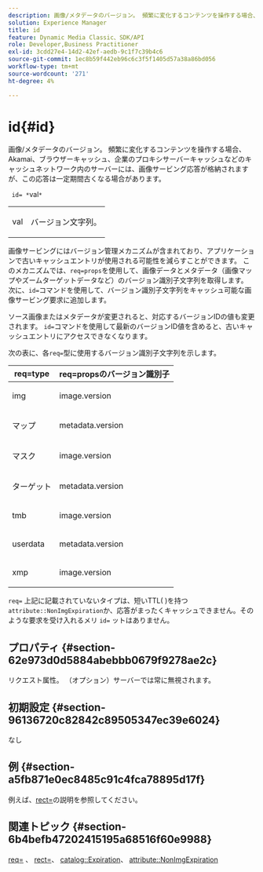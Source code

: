 ```yaml
---
description: 画像/メタデータのバージョン。 頻繁に変化するコンテンツを操作する場合、Akamai、ブラウザーキャッシュ、企業のプロキシサーバーキャッシュなどのキャッシュネットワーク内のサーバーには、画像サービング応答が格納されますが、この応答は一定期間古くなる場合があります。
solution: Experience Manager
title: id
feature: Dynamic Media Classic、SDK/API
role: Developer,Business Practitioner
exl-id: 3cdd27e4-14d2-42ef-aedb-9c1f7c39b4c6
source-git-commit: 1ec8b59f442eb96c6c3f5f1405d57a38a86bd056
workflow-type: tm+mt
source-wordcount: '271'
ht-degree: 4%

---
```


# id{#id}

画像/メタデータのバージョン。 頻繁に変化するコンテンツを操作する場合、Akamai、ブラウザーキャッシュ、企業のプロキシサーバーキャッシュなどのキャッシュネットワーク内のサーバーには、画像サービング応答が格納されますが、この応答は一定期間古くなる場合があります。

` id= *`val`*`

<table id="simpletable_3A6EBDA15B004636804E1ACEF952479A"> 
 <tr class="strow"> 
  <td class="stentry"> <p> <span class="codeph"> <span class="varname"> val  </span> </span> </p> </td> 
  <td class="stentry"> <p>バージョン文字列。 </p> </td> 
 </tr> 
</table>

画像サービングにはバージョン管理メカニズムが含まれており、アプリケーションで古いキャッシュエントリが使用される可能性を減らすことができます。 このメカニズムでは、`req=props`を使用して、画像データとメタデータ（画像マップやズームターゲットデータなど）のバージョン識別子文字列を取得します。 次に、`id=`コマンドを使用して、バージョン識別子文字列をキャッシュ可能な画像サービング要求に追加します。

ソース画像またはメタデータが変更されると、対応するバージョンIDの値も変更されます。 `id=`コマンドを使用して最新のバージョンID値を含めると、古いキャッシュエントリにアクセスできなくなります。

次の表に、各`req=`型に使用するバージョン識別子文字列を示します。

<table id="table_AE39BEBE18864880BBBF1C4F16785E2D"> 
 <thead> 
  <tr> 
   <th class="entry"> <b> req=type</b> </th> 
   <th class="entry"> <b> req=propsのバージョン識別子</b> </th> 
  </tr> 
 </thead>
 <tbody> 
  <tr> 
   <td> <p> img </p> </td> 
   <td> <p> image.version </p> </td> 
  </tr> 
  <tr> 
   <td> <p> マップ </p> </td> 
   <td> <p> metadata.version </p> </td> 
  </tr> 
  <tr> 
   <td> <p> マスク </p> </td> 
   <td> <p> image.version </p> </td> 
  </tr> 
  <tr> 
   <td> <p> ターゲット </p> </td> 
   <td> <p> metadata.version </p> </td> 
  </tr> 
  <tr> 
   <td> <p> tmb </p> </td> 
   <td> <p> image.version </p> </td> 
  </tr> 
  <tr> 
   <td> <p> userdata </p> </td> 
   <td> <p> metadata.version </p> </td> 
  </tr> 
  <tr> 
   <td> <p> xmp </p> </td> 
   <td> <p> image.version </p> </td> 
  </tr> 
 </tbody> 
</table>

`req=` 上記に記載されていないタイプは、短いTTL( )を持つ `attribute::NonImgExpiration`か、応答がまったくキャッシュできません。そのような要求を受け入れるメリ `id=` ットはありません。

## プロパティ {#section-62e973d0d5884abebbb0679f9278ae2c}

リクエスト属性。 （オプション）サーバーでは常に無視されます。

## 初期設定 {#section-96136720c82842c89505347ec39e6024}

なし

## 例 {#section-a5fb871e0ec8485c91c4fca78895d17f}

例えば、[rect=](../../../../../is-api/http-ref/image-serving-api-ref/c-http-protocol-reference/c-command-reference/r-rect.md#reference-520b90d30b4c4b4692a723e4df6adaf3)の説明を参照してください。

## 関連トピック {#section-6b4befb47202415195a68516f60e9988}

[req=](../../../../../is-api/http-ref/image-serving-api-ref/c-http-protocol-reference/c-command-reference/r-req/r-req.md#reference-907cdb4a97034db7ad94695f25552e76) 、 [rect=](../../../../../is-api/http-ref/image-serving-api-ref/c-http-protocol-reference/c-command-reference/r-rect.md#reference-520b90d30b4c4b4692a723e4df6adaf3)、 [catalog::Expiration](../../../../../is-api/image-catalog/image-serving-api-ref/c-image-catalog-reference/c-image-svg-data-reference/c-image-data-reference/r-expiration-cat.md#reference-a7afd668ecbb4d2da65d86259aa6a28a)、 [attribute::NonImgExpiration](../../../../../is-api/image-catalog/image-serving-api-ref/c-image-catalog-reference/c-attributes-reference/r-nonimgexpiration.md#reference-a8066cd0d24b4ea98100ade4821f1f9d)
